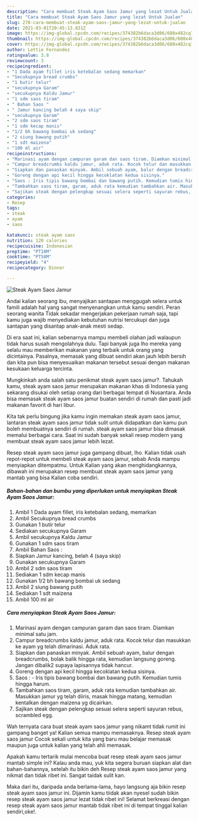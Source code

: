 ```yaml
---
description: "Cara membuat Steak Ayam Saos Jamur yang lezat Untuk Jualan"
title: "Cara membuat Steak Ayam Saos Jamur yang lezat Untuk Jualan"
slug: 270-cara-membuat-steak-ayam-saos-jamur-yang-lezat-untuk-jualan
date: 2021-03-01T20:45:13.831Z
image: https://img-global.cpcdn.com/recipes/374382b6daca3d06/680x482cq70/steak-ayam-saos-jamur-foto-resep-utama.jpg
thumbnail: https://img-global.cpcdn.com/recipes/374382b6daca3d06/680x482cq70/steak-ayam-saos-jamur-foto-resep-utama.jpg
cover: https://img-global.cpcdn.com/recipes/374382b6daca3d06/680x482cq70/steak-ayam-saos-jamur-foto-resep-utama.jpg
author: Lettie Fernandez
ratingvalue: 3.8
reviewcount: 3
recipeingredient:
- "1 Dada ayam fillet iris ketebalan sedang memarkan"
- "Secukupnya bread crumbs"
- "1 butir telur"
- "secukupnya Garam"
- "secukupnya Kaldu Jamur"
- "1 sdm saos tiram"
- " Bahan Saos "
- " Jamur kancing belah 4 saya skip"
- "secukupnya Garam"
- "2 sdm saos tiram"
- "1 sdm kecap manis"
- "1/2 bh bawang bombai uk sedang"
- "2 siung bawang putih"
- "1 sdt maizena"
- "100 ml air"
recipeinstructions:
- "Marinasi ayam dengan campuran garam dan saos tiram. Diamkan minimal satu jam."
- "Campur breadcrumbs kaldu jamur, aduk rata. Kocok telur dan masukkan ke ayam yg telah dimarinasi. Aduk rata."
- "Siapkan dan panaskan minyak. Ambil sebuah ayam, balur dengan breadcrumbs, bolak balik hingga rata, kemudian langsung goreng. Jangan dibalik2 supaya lapisannya tidak hancur."
- "Goreng dengan api kecil hingga kecoklatan kedua sisinya."
- "Saos : Iris tipis bawang bombai dan bawang putih. Kemudian tumis hingga harum."
- "Tambahkan saos tiram, garam, aduk rata kemudian tambahkan air. Masukkan jamur yg telah diiris, masak hingga matang, kemudian kentalkan dengan maizena yg dicairkan."
- "Sajikan steak dengan pelengkap sesuai selera seperti sayuran rebus, scrambled egg."
categories:
- Resep
tags:
- steak
- ayam
- saos

katakunci: steak ayam saos 
nutrition: 120 calories
recipecuisine: Indonesian
preptime: "PT10M"
cooktime: "PT58M"
recipeyield: "4"
recipecategory: Dinner

---
```



![Steak Ayam Saos Jamur](https://img-global.cpcdn.com/recipes/374382b6daca3d06/680x482cq70/steak-ayam-saos-jamur-foto-resep-utama.jpg)

Andai kalian seorang ibu, menyajikan santapan menggugah selera untuk famili adalah hal yang sangat menyenangkan untuk kamu sendiri. Peran seorang  wanita Tidak sekadar mengerjakan pekerjaan rumah saja, tapi kamu juga wajib menyediakan kebutuhan nutrisi tercukupi dan juga santapan yang disantap anak-anak mesti sedap.

Di era  saat ini, kalian sebenarnya mampu membeli olahan jadi walaupun tidak harus susah mengolahnya dulu. Tapi banyak juga lho mereka yang selalu mau memberikan makanan yang terbaik untuk orang yang dicintainya. Pasalnya, memasak yang dibuat sendiri akan jauh lebih bersih dan kita pun bisa menyesuaikan makanan tersebut sesuai dengan makanan kesukaan keluarga tercinta. 



Mungkinkah anda salah satu penikmat steak ayam saos jamur?. Tahukah kamu, steak ayam saos jamur merupakan makanan khas di Indonesia yang sekarang disukai oleh setiap orang dari berbagai tempat di Nusantara. Anda bisa memasak steak ayam saos jamur buatan sendiri di rumah dan pasti jadi makanan favorit di hari libur.

Kita tak perlu bingung jika kamu ingin memakan steak ayam saos jamur, lantaran steak ayam saos jamur tidak sulit untuk didapatkan dan kamu pun boleh membuatnya sendiri di rumah. steak ayam saos jamur bisa dimasak memalui berbagai cara. Saat ini sudah banyak sekali resep modern yang membuat steak ayam saos jamur lebih lezat.

Resep steak ayam saos jamur juga gampang dibuat, lho. Kalian tidak usah repot-repot untuk membeli steak ayam saos jamur, sebab Anda mampu menyiapkan ditempatmu. Untuk Kalian yang akan menghidangkannya, dibawah ini merupakan resep membuat steak ayam saos jamur yang mantab yang bisa Kalian coba sendiri.

<!--inarticleads1-->

##### Bahan-bahan dan bumbu yang diperlukan untuk menyiapkan Steak Ayam Saos Jamur:

1. Ambil 1 Dada ayam fillet, iris ketebalan sedang, memarkan
1. Ambil Secukupnya bread crumbs
1. Gunakan 1 butir telur
1. Sediakan secukupnya Garam
1. Ambil secukupnya Kaldu Jamur
1. Gunakan 1 sdm saos tiram
1. Ambil  Bahan Saos :
1. Siapkan  Jamur kancing, belah 4 (saya skip)
1. Gunakan secukupnya Garam
1. Ambil 2 sdm saos tiram
1. Sediakan 1 sdm kecap manis
1. Gunakan 1/2 bh bawang bombai uk sedang
1. Ambil 2 siung bawang putih
1. Sediakan 1 sdt maizena
1. Ambil 100 ml air




<!--inarticleads2-->

##### Cara menyiapkan Steak Ayam Saos Jamur:

1. Marinasi ayam dengan campuran garam dan saos tiram. Diamkan minimal satu jam.
1. Campur breadcrumbs kaldu jamur, aduk rata. Kocok telur dan masukkan ke ayam yg telah dimarinasi. Aduk rata.
1. Siapkan dan panaskan minyak. Ambil sebuah ayam, balur dengan breadcrumbs, bolak balik hingga rata, kemudian langsung goreng. Jangan dibalik2 supaya lapisannya tidak hancur.
1. Goreng dengan api kecil hingga kecoklatan kedua sisinya.
1. Saos : - Iris tipis bawang bombai dan bawang putih. Kemudian tumis hingga harum.
1. Tambahkan saos tiram, garam, aduk rata kemudian tambahkan air. Masukkan jamur yg telah diiris, masak hingga matang, kemudian kentalkan dengan maizena yg dicairkan.
1. Sajikan steak dengan pelengkap sesuai selera seperti sayuran rebus, scrambled egg.




Wah ternyata cara buat steak ayam saos jamur yang nikamt tidak rumit ini gampang banget ya! Kalian semua mampu memasaknya. Resep steak ayam saos jamur Cocok sekali untuk kita yang baru mau belajar memasak maupun juga untuk kalian yang telah ahli memasak.

Apakah kamu tertarik mulai mencoba buat resep steak ayam saos jamur mantab simple ini? Kalau anda mau, yuk kita segera buruan siapkan alat dan bahan-bahannya, setelah itu bikin deh Resep steak ayam saos jamur yang nikmat dan tidak ribet ini. Sangat taidak sulit kan. 

Maka dari itu, daripada anda berlama-lama, hayo langsung aja bikin resep steak ayam saos jamur ini. Dijamin kamu tiidak akan nyesel sudah bikin resep steak ayam saos jamur lezat tidak ribet ini! Selamat berkreasi dengan resep steak ayam saos jamur mantab tidak ribet ini di tempat tinggal kalian sendiri,oke!.

